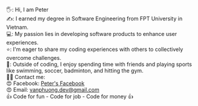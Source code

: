 🖐️: Hi, I am Peter<br />
✍️: I earned my degree in Software Engineering from FPT University in Vietnam. <br />
💻: My passion lies in developing software products to enhance user experiences. <br />
⭐: I'm eager to share my coding experiences with others to collectively overcome challenges. <br />
🏸: Outside of coding, I enjoy spending time with friends and playing sports like swimming, soccer, badminton, and hitting the gym. <br />
🤜🤛 Contact me: <br />
😍 Facebook: [Peter's Facebook]([url](https://www.facebook.com/peter.dev.0606)) <br />
😍 Email: vanphuong.dev@gmail.com <br />
👍 Code for fun - Code for job - Code for money 👍 <br />
